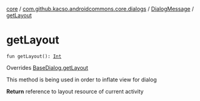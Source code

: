 [core](../../index.md) / [com.github.kacso.androidcommons.core.dialogs](../index.md) / [DialogMessage](index.md) / [getLayout](./get-layout.md)

# getLayout

`fun getLayout(): `[`Int`](https://kotlinlang.org/api/latest/jvm/stdlib/kotlin/-int/index.html)

Overrides [BaseDialog.getLayout](../-base-dialog/get-layout.md)

This method is being used in order to inflate view for dialog

**Return**
reference to layout resource of current activity

